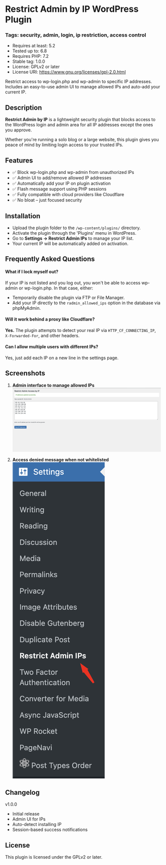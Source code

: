 # Restrict Admin by IP WordPress Plugin

### Tags: security, admin, login, ip restriction, access control

- Requires at least: 5.2
- Tested up to: 6.8
- Requires PHP: 7.2
- Stable tag: 1.0.0
- License: GPLv2 or later
- License URI: https://www.gnu.org/licenses/gpl-2.0.html

Restrict access to wp-login.php and wp-admin to specific IP addresses. Includes an easy-to-use admin UI to manage allowed IPs and auto-add your current IP.

## Description

**Restrict Admin by IP** is a lightweight security plugin that blocks access to the WordPress login and admin area for all IP addresses except the ones you approve.

Whether you're running a solo blog or a large website, this plugin gives you peace of mind by limiting login access to your trusted IPs.

## Features

- ✅ Block wp-login.php and wp-admin from unauthorized IPs
- ✅ Admin UI to add/remove allowed IP addresses
- ✅ Automatically add your IP on plugin activation
- ✅ Flash message support using PHP sessions
- ✅ Fully compatible with cloud providers like Cloudflare
- ✅ No bloat – just focused security

## Installation

- Upload the plugin folder to the `/wp-content/plugins/` directory.
- Activate the plugin through the 'Plugins' menu in WordPress.
- Go to **Settings → Restrict Admin IPs** to manage your IP list.
- Your current IP will be automatically added on activation.

## Frequently Asked Questions

#### What if I lock myself out?

If your IP is not listed and you log out, you won't be able to access wp-admin or wp-login.php. In that case, either:

- Temporarily disable the plugin via FTP or File Manager.
- Add your IP directly to the `radmin_allowed_ips` option in the database via phpMyAdmin.

#### Will it work behind a proxy like Cloudflare?

**Yes.** The plugin attempts to detect your real IP via `HTTP_CF_CONNECTING_IP`, `X-Forwarded-For`, and other headers.

#### Can I allow multiple users with different IPs?

Yes, just add each IP on a new line in the settings page.

## Screenshots

1. **Admin interface to manage allowed IPs**
   ![Settings page showing allowed IPs](https://github.com/anupamsahoo/Restrict-Admin-by-IP/blob/main/assets/screenshot-1.jpg)

2. **Access denied message when not whitelisted**
   ![403 error with denied IP message](https://github.com/anupamsahoo/Restrict-Admin-by-IP/blob/main/assets/screenshot-2.jpg)

## Changelog

v1.0.0

- Initial release
- Admin UI for IPs
- Auto-detect installing IP
- Session-based success notifications

## License

This plugin is licensed under the GPLv2 or later.
